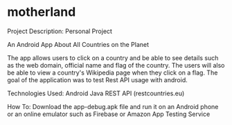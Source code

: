 # motherland
Project Description: Personal Project

An Android App About All Countries on the Planet

The app allows users to click on a country and be able to see details such as the web domain, official name and flag of the country.
The users will also be able to view a country's Wikipedia page when they click on a flag. The goal of the application was to test Rest API usage with android.

Technologies Used:
Android
Java
REST API (restcountries.eu)

How To:
Download the app-debug.apk file and run it on an Android phone or an online emulator such as Firebase or Amazon App Testing Service
